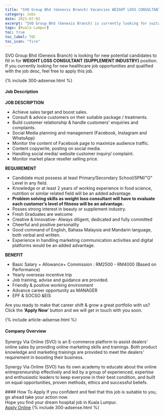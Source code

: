 ```yaml
---
title: "SVO Group Bhd (Genexis Branch) Vacancies WEIGHT LOSS CONSULTANT (SUPPLEMENT INDUSTRY)" 
category: Jobs 
date: 2021-07-02 
excerpt: "SVO Group Bhd (Genexis Branch) is currently looking for suitable person to fill in the WEIGHT LOSS CONSULTANT (SUPPLEMENT INDUSTRY) which positioned at Kuala Lumpur" 
tags: [Kuala Lumpur] 
toc: true 
toc_label: TOC 
toc_icon: "fire" 
--- 
```


<p>SVO Group Bhd (Genexis Branch) is looking for new potential candidates to fill in for <b>WEIGHT LOSS CONSULTANT (SUPPLEMENT INDUSTRY)</b> position. If you currently looking for new healthcare job opportunities and qualified with the job desc, feel free to apply this job.
</p>{% include 300-adsense.html %} 
<div><div><h4>Job Description</h4></div><div><div><span><div><p><strong>JOB DESCRIPTION</strong></p><ul><li>Achieve sales target and boost sales.</li><li>Consult &amp; advice customers on their suitable package / treatments.</li><li>Build customer relationship &amp; handle customers' enquiries and complaints.</li><li>Social Media planning and management (Facebook, Instagram and WhatsApp)</li><li>Monitor the content of Facebook page to maximize audience traffic.</li><li>Content copywrite, posting on social media.</li><li>Handling social media/ website customer inquiry/ complaint.</li><li>Monitor market place reseller selling price.</li></ul><p><strong>REQUIREMENT</strong></p><ul><li><span>Candidate must possess at least Primary/Secondary School/SPM/"O" Level&#160;in any field.</span></li><li><span>Knowledge or at least 2 years of working experience in </span>food science, nutrition or similar<span> related field will be an added advantage.</span></li><li><strong>Problem solving skills as weight loss consultant will have to evaluate each customer&#8217;s level of fitness will be an advantage.</strong></li><li>Posses strong interest in beauty or supplement industry.</li><li>Fresh Graduates are welcome</li><li>Creative &amp; Innovative- Always diligent, dedicated and fully committed</li><li>Cheerful and positive personality&#160;</li><li>Good command of English, Bahasa Malaysia and Mandarin language, both verbal and written.</li><li>Experience in handling marketing communication activities and digital platforms would be an added advantage.</li></ul><p><strong>BENEFIT</strong></p><ul><li>Basic Salary + Allowance+ Commission : RM2500 - RM4000 (Based on Performance)</li><li>Yearly overseas incentive trip</li><li>Job training, advise and guidance are provided.</li><li>Friendly &amp; positive working environment</li><li>Advance career opportunity as MANAGER&#160;</li><li>EPF &amp; SOCSO &amp;EIS</li></ul><p>Are you ready to make that career shift &amp; grow a great portfolio with us? Click the&#160;<strong>&#8216;Apply Now</strong>&#8217; button and we will get in touch with you soon.</p></div></span></div></div></div> 
{% include article-adsense.html %} 
<div><div><h4>Company Overview</h4></div><div><div><span><div><p>Synergy Via Online (SVO) is an E-commerce platform to assist dealers' online sales by providing online marketing skills and trainings. Both product knowledge and marketing trainings are provided to meet the dealers' requirement in boosting their business.</p><p>Synergy Via Online (SVO) has its own academy to educate about the online entrepreneurship effectively and led by a group of experienced, expertise and enthusiastic leaders to keep everyone in their best condition, and built on equal opportunities, proven methods, ethics and successful beliefs.</p></div></span></div></div></div> 
#### How To Apply 
If you confident and feel that this job is suitable to you, go ahead take your action now. <br/> 
Hope you find your dream hospital job in Kuala Lumpur. <br/> 
<a href="https://www.jobstreet.com.my/en/job/weight-loss-consultant-supplement-industry-4597054?jobId=jobstreet-my-job-4597054" class="btn btn--warning" target="_blank" rel="nofollow noopenner">Apply Online</a> 
{% include 300-adsense.html %} 